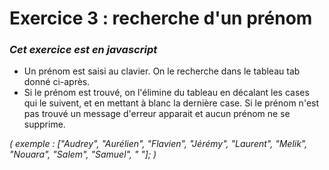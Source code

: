 # **Exercice 3 : recherche d'un prénom**

### ***Cet exercice est en javascript***



* Un prénom est saisi au clavier. On le recherche dans le tableau tab donné ci-après.
* Si le prénom est trouvé, on l'élimine du tableau en décalant les cases qui le suivent, et en mettant à blanc la dernière case. Si le prénom n'est pas trouvé un message d'erreur apparait et aucun prénom ne se supprime.

*( exemple : ["Audrey", "Aurélien", "Flavien", "Jérémy", "Laurent", "Melik", "Nouara", "Salem", "Samuel", " "]; )*